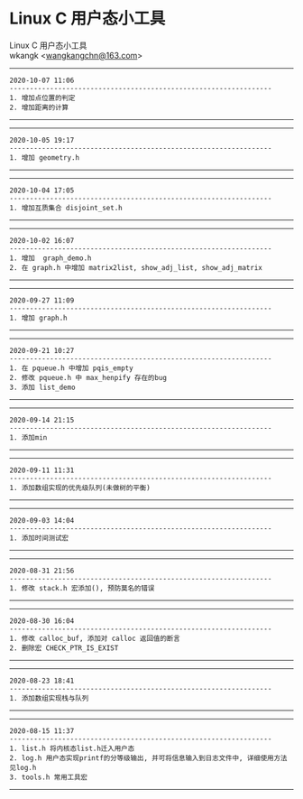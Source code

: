 # Linux C 用户态小工具
Linux C 用户态小工具  
wkangk <<wangkangchn@163.com>>  
  
*********************************************************************  
    2020-10-07 11:06  
    -----------------------------------------------------------------  
    1. 增加点位置的判定  
    2. 增加距离的计算    
*********************************************************************  
    
*********************************************************************  
    2020-10-05 19:17  
    -----------------------------------------------------------------  
    1. 增加 geometry.h    
*********************************************************************  
  
*********************************************************************  
    2020-10-04 17:05  
    -----------------------------------------------------------------  
    1. 增加互质集合 disjoint_set.h  
*********************************************************************  
    
*********************************************************************  
    2020-10-02 16:07  
    -----------------------------------------------------------------  
    1. 增加  graph_demo.h
    2. 在 graph.h 中增加 matrix2list, show_adj_list, show_adj_matrix     
*********************************************************************  
    
*********************************************************************  
    2020-09-27 11:09  
    -----------------------------------------------------------------  
    1. 增加 graph.h    
*********************************************************************  
    
*********************************************************************  
    2020-09-21 10:27  
    -----------------------------------------------------------------  
    1. 在 pqueue.h 中增加 pqis_empty
    2. 修改 pqueue.h 中 max_henpify 存在的bug
    3. 添加 list_demo  
*********************************************************************  
  
*********************************************************************  
    2020-09-14 21:15  
    -----------------------------------------------------------------  
    1. 添加min    
*********************************************************************  
   
*********************************************************************  
    2020-09-11 11:31  
    -----------------------------------------------------------------  
    1. 添加数组实现的优先级队列(未做树的平衡)  
*********************************************************************  
    
*********************************************************************  
    2020-09-03 14:04  
    -----------------------------------------------------------------  
    1. 添加时间测试宏     
*********************************************************************  

*********************************************************************  
    2020-08-31 21:56
    -----------------------------------------------------------------   
    1. 修改 stack.h 宏添加(), 预防莫名的错误    
*********************************************************************  

*********************************************************************  
    2020-08-30 16:04  
    -----------------------------------------------------------------   
    1. 修改 calloc_buf, 添加对 calloc 返回值的断言  
    2. 删除宏 CHECK_PTR_IS_EXIST  
*********************************************************************  

*********************************************************************  
    2020-08-23 18:41  
    -----------------------------------------------------------------   
    1. 添加数组实现栈与队列  
*********************************************************************  

*********************************************************************  
    2020-08-15 11:37  
    -----------------------------------------------------------------   
    1. list.h 将内核态list.h迁入用户态  
    2. log.h 用户态实现printf的分等级输出, 并可将信息输入到日志文件中, 详细使用方法见log.h  
    3. tools.h 常用工具宏    
*********************************************************************
